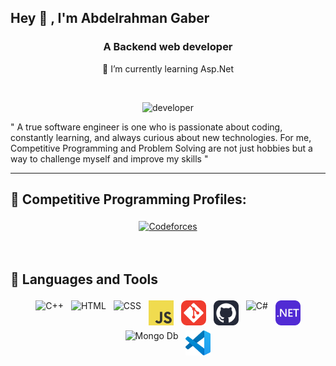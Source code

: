 ##  Hey 👋 , I'm Abdelrahman Gaber 
<h3 align = "center"> A Backend web developer </h3>



<p align = "center">🌱 I’m currently learning Asp.Net</p>
<br />

<p align = "center" dir="auto" width="245" height="180">
<img style="max-width: 50%; display: inline-block;" src="https://user-images.githubusercontent.com/60513866/193420194-36d02223-e2b7-4f5b-9327-6a331b842456.gif" alt="developer" data-target="animated-image.originalImage">
 </p>
<p >
" A true software engineer is one who is passionate about coding, constantly learning, and always curious about new technologies. For me, Competitive Programming and Problem Solving are not just hobbies but a way to challenge myself and improve my skills "
 </p>
 
 <hr></hr>


##  🤯 Competitive Programming Profiles:
<p align="center">
 <a href="https://codeforces.com/profile/Abdo_Gaber" target="_blank" rel="noopener noreferrer"> <img src="" alt="Codeforces" height="40" style="vertical-align:top; margin:4px"> </a>
</p>

<br />

## 🧰 Languages and Tools
<p align="center">
<img src="https://camo.githubusercontent.com/49bd668a4b89508b88508c17e2dda85f96108a1d644e69eaed828dbb4e0a95d5/68747470733a2f2f736b696c6c69636f6e732e6465762f69636f6e733f693d637070" alt="C++" height="40" style="vertical-align:top; margin:4px">
 <img src="https://camo.githubusercontent.com/4c31cabd8b3aa138d55adcf0a5415e5f71f38f4f5eb0ef7312ef675077834b8d/68747470733a2f2f736b696c6c69636f6e732e6465762f69636f6e733f693d68746d6c" alt="HTML" height="40" style="vertical-align:top; margin:4px">
<img src="https://camo.githubusercontent.com/e531a79257b93921f8b58efa952eb049ceb2672bcf57bd666165476261c145a8/68747470733a2f2f736b696c6c69636f6e732e6465762f69636f6e733f693d637373" alt="CSS" height="40" style="vertical-align:top; margin:4px">
<img src="https://raw.githubusercontent.com/github/explore/80688e429a7d4ef2fca1e82350fe8e3517d3494d/topics/javascript/javascript.png" alt="Javascript" height="40" style="vertical-align:top; margin:4px">
<img src="https://github.com/tandpfun/skill-icons/blob/main/icons/Git.svg" alt="Git" height="40" style="vertical-align:top; margin:4px">
<img src="https://github.com/tandpfun/skill-icons/blob/main/icons/Github-Dark.svg" alt="GitHub" height="40" style="vertical-align:top; margin:4px">
 <img src="https://img.shields.io/badge/C%23-239120?style=for-the-badge&logo=csharp&logoColor=white" alt="C#" height="40" style="vertical-align:top; margin:4px">
<img src="https://github.com/tandpfun/skill-icons/blob/main/icons/DotNet.svg" alt=".NET" height="40" style="vertical-align:top; margin:4px">
  <img src="" alt="Mongo Db" height="40" style="vertical-align:top; margin:4px">
 <img src="https://raw.githubusercontent.com/github/explore/80688e429a7d4ef2fca1e82350fe8e3517d3494d/topics/visual-studio-code/visual-studio-code.png" alt="VS Code" height="40" style="vertical-align:top; margin:4px">
</p>
